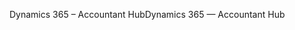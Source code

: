 <span data-ttu-id="15a5a-101">Dynamics 365 – Accountant Hub</span><span class="sxs-lookup"><span data-stu-id="15a5a-101">Dynamics 365 — Accountant Hub</span></span>
